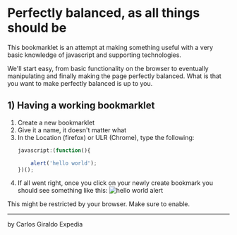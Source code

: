# Perfectly balanced, as all things should be

This bookmarklet is an attempt at making something useful with a very basic knowledge of javascript
and supporting technologies.

We'll start easy, from basic functionality on the browser to eventually manipulating and finally 
making the page perfectly balanced. What is that you want to make perfectly balanced is up to you.

## 1) Having a working bookmarklet

1. Create a new bookmarklet
2. Give it a name, it doesn't matter what
3. In the Location (firefox) or ULR (Chrome), type the following:
    ```javascript
    javascript:(function(){
    
        alert('hello world');
    })();
    ```
1. If all went right, once you click on your newly create bookmark you should see something like this:
    ![hello world alert](/1.make_it_work/1.hello_world.png)
    
This might be restricted by your browser. Make sure to enable.


----
by Carlos Giraldo
Expedia



